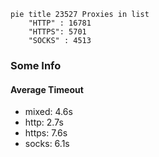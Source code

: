 
```mermaid
pie title 23527 Proxies in list
    "HTTP" : 16781
    "HTTPS": 5701
    "SOCKS" : 4513
```

### Some Info
#### Average Timeout

- mixed: 4.6s
- http: 2.7s
- https: 7.6s
- socks: 6.1s